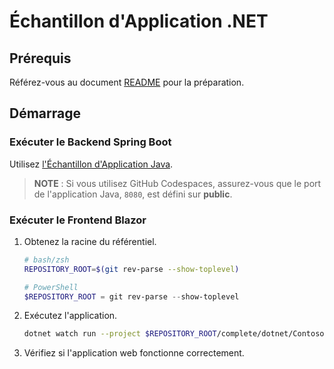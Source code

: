 # Échantillon d'Application .NET

## Prérequis

Référez-vous au document [README](../../../README.md) pour la préparation.

## Démarrage

### Exécuter le Backend Spring Boot

Utilisez [l'Échantillon d'Application Java](../java/).

> **NOTE** : Si vous utilisez GitHub Codespaces, assurez-vous que le port de l'application Java, `8080`, est défini sur **public**.

### Exécuter le Frontend Blazor

1. Obtenez la racine du référentiel.

    ```bash
    # bash/zsh
    REPOSITORY_ROOT=$(git rev-parse --show-toplevel)
    ```

    ```powershell
    # PowerShell
    $REPOSITORY_ROOT = git rev-parse --show-toplevel
    ```

1. Exécutez l'application.

    ```bash
    dotnet watch run --project $REPOSITORY_ROOT/complete/dotnet/Contoso.BlazorApp
    ```

1. Vérifiez si l'application web fonctionne correctement.